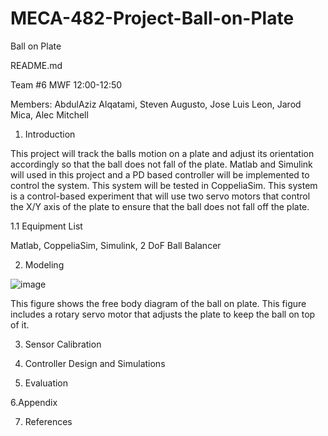 # MECA-482-Project-Ball-on-Plate
Ball on Plate

README.md


Team #6
MWF 12:00-12:50

Members:
AbdulAziz Alqatami,
Steven Augusto,
Jose Luis Leon,
Jarod Mica,
Alec Mitchell

1. Introduction

This project will track the balls motion on a plate and adjust its orientation accordingly so that the ball does not fall of the plate. Matlab and Simulink will used in this project and a PD based controller will be implemented to control the system. This system will be tested in CoppeliaSim. This system is a control-based experiment that will use two servo motors that control the X/Y axis of the plate to ensure that the ball does not fall off the plate.

   1.1 Equipment List

Matlab,
CoppeliaSim,
Simulink,
2 DoF Ball Balancer

2. Modeling

![image](https://user-images.githubusercontent.com/70996514/102726982-a5ae5680-42d7-11eb-9732-664795f70454.png)

This figure shows the free body diagram of the ball on plate. This figure includes a rotary servo motor that adjusts the plate to keep the ball on top of it. 

3. Sensor Calibration

4. Controller Design and Simulations

5. Evaluation

6.Appendix

7. References
